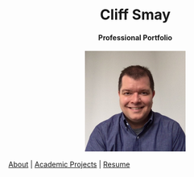 <h1 align="center">Cliff Smay</h1>
<h4 align="center">Professional Portfolio</h4>
<p align="center">
  <img width="200" height="200" src="Me.jpg">
   
  <a href="about.md">About</a> |
  <a href="#">Academic Projects</a> |
  <a href="#">Resume</a>
  <br><br>
  
</p>




